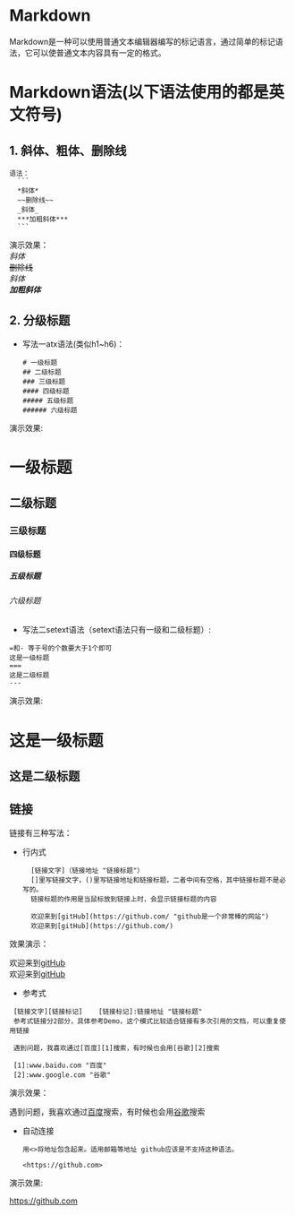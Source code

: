 # Markdown
 Markdown是一种可以使用普通文本编辑器编写的标记语言，通过简单的标记语法，它可以使普通文本内容具有一定的格式。
 
# Markdown语法(以下语法使用的都是英文符号)
## 1. 斜体、粗体、删除线

    语法：
      ```
      *斜体*   
      ~~删除线~~  
      _斜体_  
      ***加粗斜体***
      ```
  演示效果：  
  *斜体*  
  ~~删除线~~  
  _斜体_  
  ***加粗斜体***
  
## 2. 分级标题
  * 写法一atx语法(类似h1~h6)：  
    ```
    # 一级标题
    ## 二级标题
    ### 三级标题
    #### 四级标题
    ##### 五级标题
    ###### 六级标题
    
    ```
   演示效果:
   
# 一级标题     
## 二级标题      
### 三级标题  
#### 四级标题  
##### 五级标题  
###### 六级标题  
  
  * 写法二setext语法（setext语法只有一级和二级标题）:
  ```
  =和- 等于号的个数要大于1个即可 
  这是一级标题  
  ===
  这是二级标题
  ---
  
  ```
演示效果:

这是一级标题
==
这是二级标题
--

## 链接
  链接有三种写法：
  * 行内式
    ```
      [链接文字]（链接地址 "链接标题"）
      []里写链接文字，()里写链接地址和链接标题，二者中间有空格，其中链接标题不是必写的。
      链接标题的作用是当鼠标放到链接上时，会显示链接标题的内容
      
      欢迎来到[gitHub](https://github.com/ "github是一个非常棒的网站")
      欢迎来到[gitHub](https://github.com/)
    ```
效果演示：

欢迎来到[gitHub](https://github.com/ "github是一个非常棒的网站")  
欢迎来到[gitHub](https://github.com/)


  * 参考式

  ```
   [链接文字][链接标记]    [链接标记]:链接地址 "链接标题"
   参考式链接分2部分，具体参考Demo，这个模式比较适合链接有多次引用的文档，可以重复使用链接
   
   遇到问题，我喜欢通过[百度][1]搜索，有时候也会用[谷歌][2]搜索
   
   [1]:www.baidu.com "百度"
   [2]:www.google.com "谷歌"
  ```
  
演示效果：

遇到问题，我喜欢通过[百度][1]搜索，有时候也会用[谷歌][2]搜索

[1]:www.baidu.com "百度"
[2]:www.google.com "谷歌"


  * 自动连接
    
    ```
    用<>将地址包含起来。适用邮箱等地址 github应该是不支持这种语法。
    
    <https://github.com>

    ```
   
演示效果:

<https://github.com>


 

